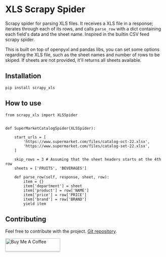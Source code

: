 # XLS Scrapy Spider 
Scrapy spider for parsing XLS files. It receives a XLS file in a response; iterates through each of its rows, and calls `parse_row` with a dict containing each field's data and the sheet name. Inspired in the builtin CSV feed scrapy spider.

This is built on top of openpyxl and pandas libs, you can set some options regarding the XLS file, such as the sheet names and number of rows to be skiped.
If sheets are not provided, it'll returns all sheets available.


## Installation

`pip install scrapy_xls`



## How to use

```
from scrapy_xls import XLSSpider


def SuperMarketCatalogSpider(XLSSpider):

    start_urls = [
        'https://www.supermarket.com/files/catalog-oct-22.xlsx',
        'https://www.supermarket.com/files/catalog-set-22.xlsx',
    ]

    skip_rows = 3 # Assuming that the sheet headers starts at the 4th row
    sheets = ['FRUITS', 'BEVERAGES']

    def parse_row(self, response, sheet, row):
        item = {}
        item['department'] = sheet
        item['product'] = row['NAME']
        item['price'] = row['PRICE']
        item['brand'] = row['BRAND']
        yield item

```


## Contributing

Feel free to contribute with the project. [Git repository](https://github.com/kennyaires/scrapy-xls).

<a href="https://www.buymeacoffee.com/kennyaires" target="_blank"><img src="https://www.buymeacoffee.com/assets/img/custom_images/orange_img.png" alt="Buy Me A Coffee" style="height: 41px !important;width: 174px !important;box-shadow: 0px 3px 2px 0px rgba(190, 190, 190, 0.5) !important;-webkit-box-shadow: 0px 3px 2px 0px rgba(190, 190, 190, 0.5) !important;" ></a>